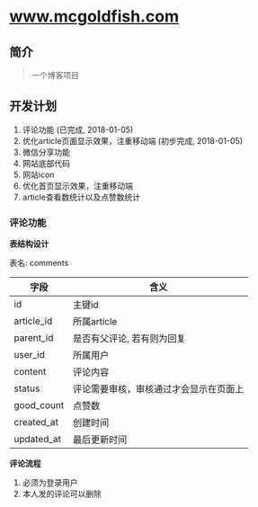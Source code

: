 # www.mcgoldfish.com

## 简介
> 一个博客项目

## 开发计划
1. 评论功能 (已完成, 2018-01-05)
2. 优化article页面显示效果，注重移动端 (初步完成, 2018-01-05)
3. 微信分享功能
4. 网站底部代码
5. 网站icon
6. 优化首页显示效果，注重移动端
7. article查看数统计以及点赞数统计

### 评论功能

**表结构设计**

表名: comments

字段 | 含义
---|---
id | 主键id
article_id | 所属article
parent_id | 是否有父评论, 若有则为回复
user_id |  所属用户
content | 评论内容
status  | 评论需要审核，审核通过才会显示在页面上
good_count | 点赞数
created_at | 创建时间
updated_at | 最后更新时间

**评论流程**
1. 必须为登录用户
2. 本人发的评论可以删除


